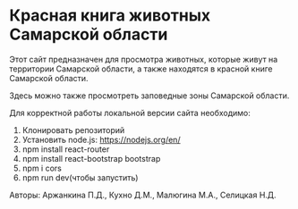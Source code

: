 # Красная книга животных Самарской области

Этот сайт предназначен для просмотра животных, которые живут на территории Самарской области, а также находятся в красной книге Самарской области.
        
        
 Здесь можно также просмотреть заповедные зоны Самарской области.


Для  корректной работы локальной версии сайта необходимо:
1. Клонировать репозиторий
2. Установить node.js:
        https://nodejs.org/en/
3. npm install react-router
4. npm install react-bootstrap bootstrap
5. npm i cors
6. npm run dev(чтобы запустить)


Авторы: Аржанкина П.Д., Кухно Д.М., Малюгина М.А., Селицкая Н.Д.
